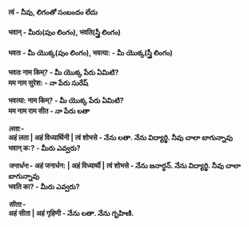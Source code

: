 #### त्वं - నీవు, లిగంతో సంబందం లేదు  
#### भवान् - మీరు(పుం లింగం), भवति(స్త్రీ లింగం)  
#### भवतः - మీ యొక్క(పుం లింగం), भवत्या: - మీ యొక్క(స్త్రీ లింగం)  


**भवतः नाम किम्? - మీ యొక్క పేరు ఏమిటి?  
मम नाम सुरेश: - నా పేరు సురేష్**

**भवत्या: नाम किम्? - మీ యొక్క పేరు ఏమిటి?  
मम नाम राम सीत - నా పేరు లతా**

***लता:-***  
**अहं लता | अहं विध्यार्थिनी | त्वं शोभसे  - నేను లతా. నేను విద్యార్థి. నీవు చాలా బాగున్నావు  
भवान् क:? - మీరు ఎవ్వరు?**

***जनार्धन:-***
**अहं जनार्धन: | अहं विध्यार्थी | त्वं शोभसे - నేను జనార్ధన్. నేను విద్యార్థి. నీవు చాలా బాగున్నావు   
भवति का? - మీరు ఎవ్వరు?**

***सीता:-***  
**अहं सीता | अहं गृहिणी - నేను లతా. నేను గృహిణి.** 


